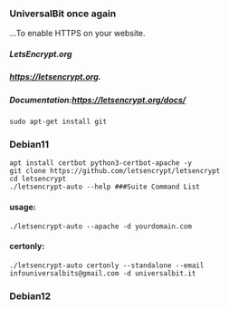 ### UniversalBit once again 
...To enable HTTPS on your website.

##### LetsEncrypt.org
##### https://letsencrypt.org.
##### Documentation:https://letsencrypt.org/docs/
```
sudo apt-get install git
```
### Debian11
```
apt install certbot python3-certbot-apache -y
git clone https://github.com/letsencrypt/letsencrypt
cd letsencrypt
./letsencrypt-auto --help ###Suite Command List
```
#### usage:
```
./letsencrypt-auto --apache -d yourdomain.com
```
#### certonly:
```
./letsencrypt-auto certonly --standalone --email infouniversalbits@gmail.com -d universalbit.it 
```
### Debian12
```
```

```
```
